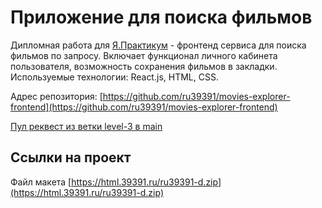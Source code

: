# Приложение для поиска фильмов

Дипломная работа для [Я.Практикум](https://practicum.yandex.ru/web/) - фронтенд сервиса для поиска фильмов по запросу. Включает функционал личного кабинета пользователя, возможность сохранения фильмов в закладки. Используемые технологии: React.js, HTML, CSS.

Адрес репозитория: [https://github.com/ru39391/movies-explorer-frontend](https://github.com/ru39391/movies-explorer-frontend)

[Пул реквест из ветки level-3 в main](https://github.com/ru39391/movies-explorer-frontend/pull/2)

## Ссылки на проект

Файл макета [https://html.39391.ru/ru39391-d.zip](https://html.39391.ru/ru39391-d.zip)
